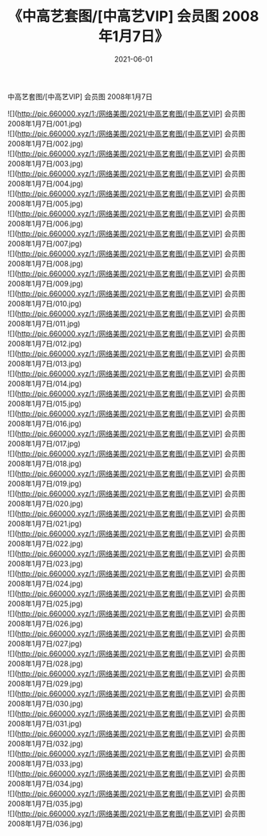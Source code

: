 ﻿---
layout: post
title:  《中高艺套图/[中高艺VIP] 会员图 2008年1月7日》
date:   2021-06-01
img: http://pic.660000.xyz/1:/网络美图/2021/中高艺套图/[中高艺VIP] 会员图 2008年1月7日/000.jpg
categories: [美女, 清纯, 唯美]
---

中高艺套图/[中高艺VIP] 会员图 2008年1月7日

 ![](http://pic.660000.xyz/1:/网络美图/2021/中高艺套图/[中高艺VIP] 会员图 2008年1月7日/001.jpg) <br>![](http://pic.660000.xyz/1:/网络美图/2021/中高艺套图/[中高艺VIP] 会员图 2008年1月7日/002.jpg) <br>![](http://pic.660000.xyz/1:/网络美图/2021/中高艺套图/[中高艺VIP] 会员图 2008年1月7日/003.jpg) <br>![](http://pic.660000.xyz/1:/网络美图/2021/中高艺套图/[中高艺VIP] 会员图 2008年1月7日/004.jpg) <br>![](http://pic.660000.xyz/1:/网络美图/2021/中高艺套图/[中高艺VIP] 会员图 2008年1月7日/005.jpg) <br>![](http://pic.660000.xyz/1:/网络美图/2021/中高艺套图/[中高艺VIP] 会员图 2008年1月7日/006.jpg) <br>![](http://pic.660000.xyz/1:/网络美图/2021/中高艺套图/[中高艺VIP] 会员图 2008年1月7日/007.jpg) <br>![](http://pic.660000.xyz/1:/网络美图/2021/中高艺套图/[中高艺VIP] 会员图 2008年1月7日/008.jpg) <br>![](http://pic.660000.xyz/1:/网络美图/2021/中高艺套图/[中高艺VIP] 会员图 2008年1月7日/009.jpg) <br>![](http://pic.660000.xyz/1:/网络美图/2021/中高艺套图/[中高艺VIP] 会员图 2008年1月7日/010.jpg) <br>![](http://pic.660000.xyz/1:/网络美图/2021/中高艺套图/[中高艺VIP] 会员图 2008年1月7日/011.jpg) <br>![](http://pic.660000.xyz/1:/网络美图/2021/中高艺套图/[中高艺VIP] 会员图 2008年1月7日/012.jpg) <br>![](http://pic.660000.xyz/1:/网络美图/2021/中高艺套图/[中高艺VIP] 会员图 2008年1月7日/013.jpg) <br>![](http://pic.660000.xyz/1:/网络美图/2021/中高艺套图/[中高艺VIP] 会员图 2008年1月7日/014.jpg) <br>![](http://pic.660000.xyz/1:/网络美图/2021/中高艺套图/[中高艺VIP] 会员图 2008年1月7日/015.jpg) <br>![](http://pic.660000.xyz/1:/网络美图/2021/中高艺套图/[中高艺VIP] 会员图 2008年1月7日/016.jpg) <br>![](http://pic.660000.xyz/1:/网络美图/2021/中高艺套图/[中高艺VIP] 会员图 2008年1月7日/017.jpg) <br>![](http://pic.660000.xyz/1:/网络美图/2021/中高艺套图/[中高艺VIP] 会员图 2008年1月7日/018.jpg) <br>![](http://pic.660000.xyz/1:/网络美图/2021/中高艺套图/[中高艺VIP] 会员图 2008年1月7日/019.jpg) <br>![](http://pic.660000.xyz/1:/网络美图/2021/中高艺套图/[中高艺VIP] 会员图 2008年1月7日/020.jpg) <br>![](http://pic.660000.xyz/1:/网络美图/2021/中高艺套图/[中高艺VIP] 会员图 2008年1月7日/021.jpg) <br>![](http://pic.660000.xyz/1:/网络美图/2021/中高艺套图/[中高艺VIP] 会员图 2008年1月7日/022.jpg) <br>![](http://pic.660000.xyz/1:/网络美图/2021/中高艺套图/[中高艺VIP] 会员图 2008年1月7日/023.jpg) <br>![](http://pic.660000.xyz/1:/网络美图/2021/中高艺套图/[中高艺VIP] 会员图 2008年1月7日/024.jpg) <br>![](http://pic.660000.xyz/1:/网络美图/2021/中高艺套图/[中高艺VIP] 会员图 2008年1月7日/025.jpg) <br>![](http://pic.660000.xyz/1:/网络美图/2021/中高艺套图/[中高艺VIP] 会员图 2008年1月7日/026.jpg) <br>![](http://pic.660000.xyz/1:/网络美图/2021/中高艺套图/[中高艺VIP] 会员图 2008年1月7日/027.jpg) <br>![](http://pic.660000.xyz/1:/网络美图/2021/中高艺套图/[中高艺VIP] 会员图 2008年1月7日/028.jpg) <br>![](http://pic.660000.xyz/1:/网络美图/2021/中高艺套图/[中高艺VIP] 会员图 2008年1月7日/029.jpg) <br>![](http://pic.660000.xyz/1:/网络美图/2021/中高艺套图/[中高艺VIP] 会员图 2008年1月7日/030.jpg) <br>![](http://pic.660000.xyz/1:/网络美图/2021/中高艺套图/[中高艺VIP] 会员图 2008年1月7日/031.jpg) <br>![](http://pic.660000.xyz/1:/网络美图/2021/中高艺套图/[中高艺VIP] 会员图 2008年1月7日/032.jpg) <br>![](http://pic.660000.xyz/1:/网络美图/2021/中高艺套图/[中高艺VIP] 会员图 2008年1月7日/033.jpg) <br>![](http://pic.660000.xyz/1:/网络美图/2021/中高艺套图/[中高艺VIP] 会员图 2008年1月7日/034.jpg) <br>![](http://pic.660000.xyz/1:/网络美图/2021/中高艺套图/[中高艺VIP] 会员图 2008年1月7日/035.jpg) <br>![](http://pic.660000.xyz/1:/网络美图/2021/中高艺套图/[中高艺VIP] 会员图 2008年1月7日/036.jpg) <br>